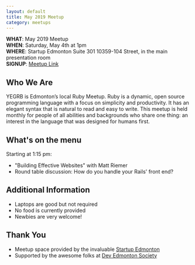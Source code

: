 ```yaml
---
layout: default
title: May 2019 Meetup
category: meetups
---
```


 **WHAT**: May 2019 Meetup  
 **WHEN**: Saturday, May 4th at 1pm  
 **WHERE**: Startup Edmonton Suite 301 10359-104 Street, in the main presentation room  
 **SIGNUP**: [Meetup Link](https://www.meetup.com/startupedmonton/events/dgjjmqyzhbgb/)

## Who We Are

YEGRB is Edmonton’s local Ruby Meetup. Ruby is a dynamic, open source programming language with a focus on simplicity and productivity. It has an elegant syntax that is natural to read and easy to write. This meetup is held monthly for people of all abilities and backgrounds who share one thing: an interest in the language that was designed for humans first.

## What's on the menu

Starting at 1:15 pm:

- "Building Effective Websites" with Matt Riemer
- Round table discussion: How do you handle your Rails' front end?

## Additional Information

- Laptops are good but not required
- No food is currently provided
- Newbies are very welcome!

## Thank You

- Meetup space provided by the invaluable [Startup Edmonton](http://www.startupedmonton.com/)
- Supported by the awesome folks at [Dev Edmonton Society](https://devedmonton.com/)
